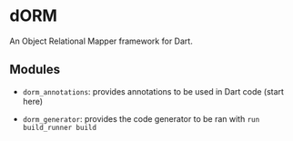 # dORM

An Object Relational Mapper framework for Dart.

## Modules

- `dorm_annotations`: provides annotations to be used in Dart code (start here)

- `dorm_generator`: provides the code generator to be ran with `run build_runner build`
